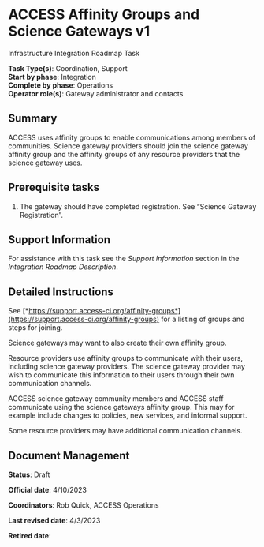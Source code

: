# ACCESS Affinity Groups and Science Gateways v1

Infrastructure Integration Roadmap Task

**Task Type(s)**: Coordination, Support  
**Start by phase**: Integration  
**Complete by phase**: Operations  
**Operator role(s)**: Gateway administrator and contacts

## Summary

ACCESS uses affinity groups to enable communications among members of communities. Science gateway providers should join the science gateway affinity group and the affinity groups of any resource providers that the science gateway uses.

## Prerequisite tasks

1.  The gateway should have completed registration. See “Science Gateway Registration”.

## Support Information

For assistance with this task see the *Support Information* section in the *Integration Roadmap Description*.

## Detailed Instructions

See [*https://support.access-ci.org/affinity-groups*](https://support.access-ci.org/affinity-groups) for a listing of groups and steps for joining.

Science gateways may want to also create their own affinity group.

Resource providers use affinity groups to communicate with their users, including science gateway providers. The science gateway provider may wish to communicate this information to their users through their own communication channels.

ACCESS science gateway community members and ACCESS staff communicate using the science gateways affinity group. This may for example include changes to policies, new services, and informal support.

Some resource providers may have additional communication channels.

## Document Management

**Status**: Draft

**Official date**: 4/10/2023

**Coordinators**: Rob Quick, ACCESS Operations

**Last revised date**: 4/3/2023

**Retired date**:
